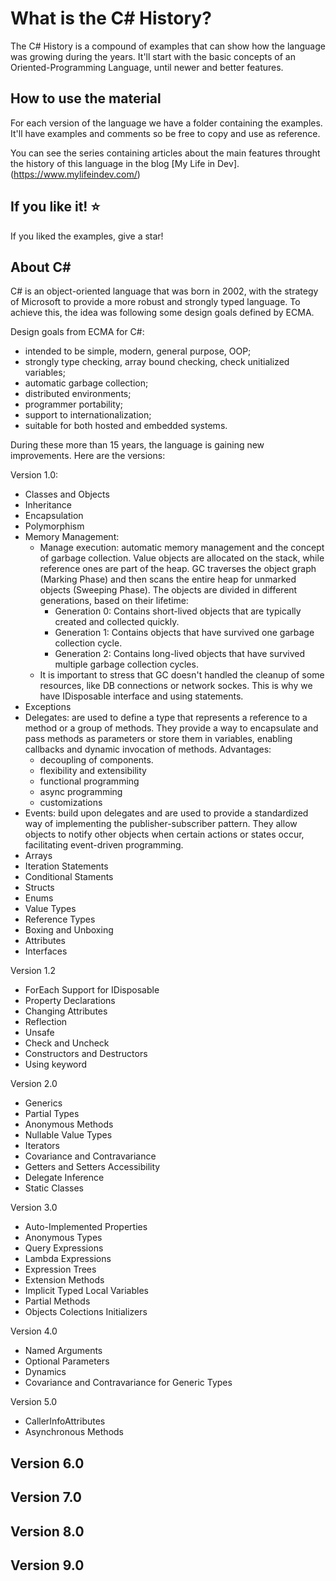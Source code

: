 What is the C# History?
=====================
The C# History is a compound of examples that can show how the language was growing during the years. It'll start with the basic concepts of an Oriented-Programming Language, until newer and better features.

## How to use the material
For each version of the language we have a folder containing the examples. It'll have examples and comments so be free to copy and use as reference.

You can see the series containing articles about the main features throught the history of this language in the blog [My Life in Dev].(https://www.mylifeindev.com/)

## If you like it! :star:
If you liked the examples, give a star!

## About C#

C# is an object-oriented language that was born in 2002, with the strategy of Microsoft to provide a more robust and strongly typed language. To achieve this, the idea was following some design goals defined by ECMA.

Design goals from ECMA for C#:
- intended to be simple, modern, general purpose, OOP;
- strongly type checking, array bound checking, check unitialized variables;
- automatic garbage collection;
- distributed environments;
- programmer portability;
- support to internationalization;
- suitable for both hosted and embedded systems.

During these more than 15 years, the language is gaining new improvements. Here are the versions:


Version 1.0:
- Classes and Objects
- Inheritance
- Encapsulation
- Polymorphism
- Memory Management: 
  - Manage execution: automatic memory management and the concept of garbage collection. Value objects are allocated on the stack, while reference ones are part of the heap. GC traverses the object graph (Marking Phase) and then scans the entire heap for unmarked objects (Sweeping Phase). The objects are divided in different generations, based on their lifetime: 
    - Generation 0: Contains short-lived objects that are typically created and collected quickly.
    - Generation 1: Contains objects that have survived one garbage collection cycle.
    - Generation 2: Contains long-lived objects that have survived multiple garbage collection cycles.
  - It is important to stress that GC doesn't handled the cleanup of some resources, like DB connections or network sockes. This is why we have IDisposable interface and using statements.
- Exceptions
- Delegates: are used to define a type that represents a reference to a method or a group of methods. They provide a way to encapsulate and pass methods as parameters or store them in variables, enabling callbacks and dynamic invocation of methods. Advantages:
  - decoupling of components.
  - flexibility and extensibility
  - functional programming
  - async programming
  - customizations
- Events: build upon delegates and are used to provide a standardized way of implementing the publisher-subscriber pattern. They allow objects to notify other objects when certain actions or states occur, facilitating event-driven programming.
- Arrays
- Iteration Statements
- Conditional Staments
- Structs
- Enums
- Value Types
- Reference Types
- Boxing and Unboxing
- Attributes
- Interfaces

Version 1.2
- ForEach Support for IDisposable
- Property Declarations
- Changing Attributes
- Reflection
- Unsafe
- Check and Uncheck
- Constructors and Destructors
- Using keyword

Version 2.0
- Generics
- Partial Types
- Anonymous Methods
- Nullable Value Types
- Iterators
- Covariance and Contravariance
- Getters and Setters Accessibility
- Delegate Inference
- Static Classes

Version 3.0
- Auto-Implemented Properties
- Anonymous Types
- Query Expressions
- Lambda Expressions
- Expression Trees
- Extension Methods
- Implicit Typed Local Variables
- Partial Methods
- Objects Colections Initializers

Version 4.0
- Named Arguments
- Optional Parameters
- Dynamics
- Covariance and Contravariance for Generic Types

Version 5.0
- CallerInfoAttributes
- Asynchronous Methods

Version 6.0
- 

Version 7.0
- 

Version 8.0
- 

Version 9.0
- 
